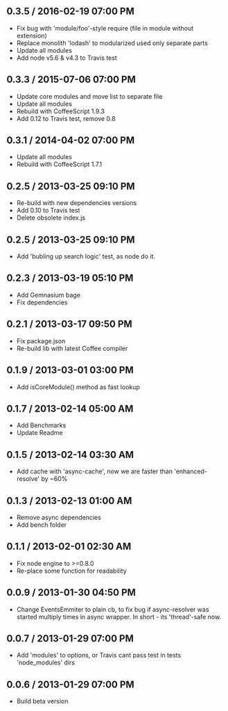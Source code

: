## 0.3.5 / 2016-02-19 07:00 PM

  - Fix bug with 'module/foo'-style require (file in module without extension)
  - Replace monolith 'lodash' to modularized used only separate parts
  - Update all modules
  - Add node v5.6 & v4.3 to Travis test

## 0.3.3 / 2015-07-06 07:00 PM

  - Update core modules and move list to separate file
  - Update all modules
  - Rebuild with CoffeeScript 1.9.3
  - Add 0.12 to Travis test, remove 0.8

## 0.3.1 / 2014-04-02 07:00 PM

  - Update all modules
  - Rebuild with CoffeeScript 1.7.1

## 0.2.5 / 2013-03-25 09:10 PM

  - Re-build with new dependencies versions
  - Add 0.10 to Travis test
  - Delete obsolete index.js

## 0.2.5 / 2013-03-25 09:10 PM

  - Add 'bubling up search logic' test, as node do it.

## 0.2.3 / 2013-03-19 05:10 PM

  - Add Gemnasium bage
  - Fix dependencies

## 0.2.1 / 2013-03-17 09:50 PM

  - Fix package.json
  - Re-build lib with latest Coffee compiler

## 0.1.9 / 2013-03-01 03:00 PM

  - Add isCoreModule() method as fast lookup

## 0.1.7 / 2013-02-14 05:00 AM

  - Add Benchmarks
  - Update Readme

## 0.1.5 / 2013-02-14 03:30 AM

  - Add cache with 'async-cache', now we are faster than 'enhanced-resolve' by ~60%

## 0.1.3 / 2013-02-13 01:00 AM

  - Remove async dependencies
  - Add bench folder

## 0.1.1 / 2013-02-01 02:30 AM

  - Fix node engine to >=0.8.0
  - Re-place some function for readability

## 0.0.9 / 2013-01-30 04:50 PM

  - Change EventsEmmiter to plain cb, to fix bug if async-resolver was started multiply times in async wrapper. In short - its 'thread'-safe now.


## 0.0.7 / 2013-01-29 07:00 PM

  - Add 'modules' to options, or Travis cant pass test in tests 'node_modules' dirs

## 0.0.6 / 2013-01-29 07:00 PM

  - Build beta version